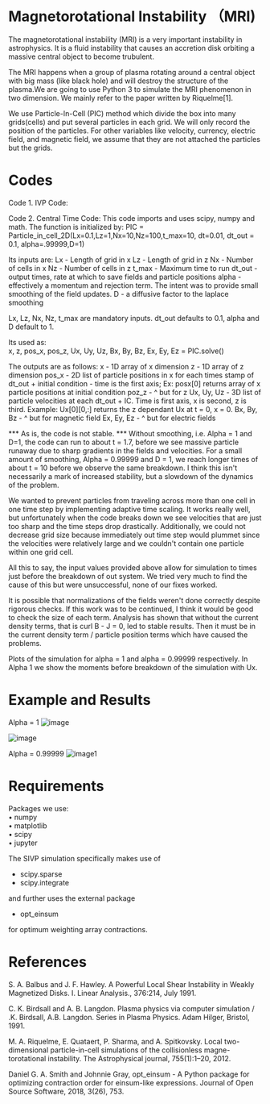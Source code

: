 # Magnetorotational Instability （MRI) 
The magnetorotational instability (MRI) is a very important instability in astrophysics. It is a fluid instability that causes an accretion disk orbiting a massive central object to become trubulent.  
  
The MRI happens when a group of plasma rotating around a central object with big mass (like black hole) and will destroy the structure of the plasma.We are going to use Python 3 to simulate the MRI phenomenon in two dimension. We mainly refer to the paper written by Riquelme[1].  
  
We use Particle-In-Cell (PIC) method which divide the box into many grids(cells) and put several particles in each grid. We will only record the position of the particles. For other variables like velocity, currency, electric field, and magnetic field, we assume that they are not attached the particles but the grids. 

# Codes
Code 1. IVP Code:





Code 2. Central Time Code:
This code imports and uses scipy, numpy and math.
The function is initialized by: 
  PIC = Particle_in_cell_2D(Lx=0.1,Lz=1,Nx=10,Nz=100,t_max=10, dt=0.01, dt_out = 0.1, alpha=.99999,D=1)
  
Its inputs are:
  Lx - Length of grid in x
  Lz - Length of grid in z
  Nx - Number of cells in x
  Nz - Number of cells in z
  t_max - Maximum time to run
  dt_out - output times, rate at which to save fields and particle positions
  alpha - effectively a momentum and rejection term. The intent was to provide small smoothing of the field updates.
  D - a diffusive factor to the laplace smoothing

  Lx, Lz, Nx, Nz, t_max are mandatory inputs. dt_out defaults to 0.1, alpha and D default to 1. 
  
Its used as:  
  x, z, pos_x, pos_z, Ux, Uy, Uz, Bx, By, Bz, Ex, Ey, Ez = PIC.solve()

The outputs are as follows:
  x - 1D array of x dimension
  z - 1D array of z dimension
  pos_x - 2D list of particle positions in x for each times stamp of dt_out + initial condition
        - time is the first axis; Ex: posx[0] returns array of x particle positions at initial condition
  poz_z - ^ but for z
  Ux, Uy, Uz - 3D list of particle velocities at each dt_out + IC. Time is first axis, x is second, z is third.
    Example: Ux[0][0,:] returns the z dependant Ux at t = 0, x = 0. 
  Bx, By, Bz - ^ but for magnetic field
  Ex, Ey, Ez - ^ but for electric fields

*** As is, the code is not stable. ***
Without smoothing, i.e. Alpha = 1 and D=1, the code can run to about t = 1.7, 
before we see massive particle runaway due to sharp gradients in the fields and velocities. 
For a small amount of smoothing, Alpha = 0.99999 and D = 1, we reach longer times of about t = 10 
before we observe the same breakdown. I think this isn't necessarily a mark of increased stability,
but a slowdown of the dynamics of the problem. 

We wanted to prevent particles from traveling across more than one cell in one time step by implementing
adaptive time scaling. It works really well, but unfortunately when the code breaks down we see velocities
that are just too sharp and the time steps drop drastically. Additionally, we could not decrease grid size
because immediately out time step would plummet since the velocities were relatively large and we couldn't
contain one particle within one grid cell. 

All this to say, the input values provided above allow for simulation to times just before the breakdown 
of out system. We tried very much to find the cause of this but were unsuccessful, none of our fixes worked. 

It is possible that normalizations of the fields weren't done correctly despite rigorous checks. If this work
was to be continued, I think it would be good to check the size of each term. Analysis has shown that without
the current density terms, that is curl B - J = 0, led to stable results. Then it must be in the current density
term / particle position terms which have caused the problems. 

Plots of the simulation for alpha = 1 and alpha = 0.99999 respectively. In Alpha 1 we show the moments before
breakdown of the simulation with Ux. 

# Example and Results

Alpha = 1
![image](https://github.com/ehansen99/Python-Kinetic-Magnetorotational-Instability/assets/143833778/4cdf8a66-7d87-48a7-bed0-cbf0ca7cc257)

![image](https://github.com/ehansen99/Python-Kinetic-Magnetorotational-Instability/assets/143833778/3ef7a65c-007b-4093-9950-5ce6c9290bc0)

Alpha = 0.99999
![image1](https://github.com/ehansen99/Python-Kinetic-Magnetorotational-Instability/assets/107236110/4b2c269b-906f-43c2-9cbf-11cc0a50266d)

# Requirements
Packages we use:  
&bull; numpy  
&bull; matplotlib  
&bull; scipy  
&bull; jupyter

The SIVP simulation specifically makes use of
* scipy.sparse
* scipy.integrate
  
and further uses the external package
* opt_einsum
  
for optimum weighting array contractions.


# References

S. A. Balbus and J. F. Hawley. A Powerful Local Shear Instability in Weakly
Magnetized Disks. I. Linear Analysis., 376:214, July 1991.

C. K. Birdsall and A. B. Langdon. Plasma physics via computer simulation /
.K. Birdsall, A.B. Langdon. Series in Plasma Physics. Adam Hilger, Bristol,
1991.

M. A. Riquelme, E. Quataert, P. Sharma, and A. Spitkovsky.
Local two-dimensional particle-in-cell simulations of the collisionless magne-
torotational instability. The Astrophysical journal, 755(1):1–20, 2012.

Daniel G. A. Smith and Johnnie Gray, opt_einsum - A Python package for optimizing contraction order for einsum-like expressions. Journal of Open Source Software, 2018, 3(26), 753.

